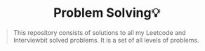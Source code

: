 <h1 align="center">Problem Solving💡</h1>

> This repository consists of solutions to all my Leetcode and Interviewbit solved problems. It is a set of all levels of problems.
